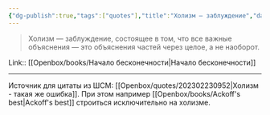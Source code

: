 ```yaml
---
{"dg-publish":true,"tags":["quotes"],"title":"Холизм — заблуждение","date":"2021-08-14T18:06:00+03:00","modified_at":"2023-05-24T13:57:07+04:00","alias":"Холизм — заблуждение","dg-path":"/quotes/202108141806.md","permalink":"/quotes/202108141806/","dgPassFrontmatter":true}
---
```




> Холизм — заблуждение, состоящее в том, что все важные объяснения — это объяснения частей через целое, а не наоборот.

Link:: [[Openbox/books/Начало бесконечности\|Начало бесконечности]]

---

Источник для цитаты из ШСМ: [[Openbox/quotes/202302230952\|Холизм - такая же ошибка]]. При этом например [[Openbox/books/Ackoff's best\|Ackoff's best]] строиться исключительно на холизме.
